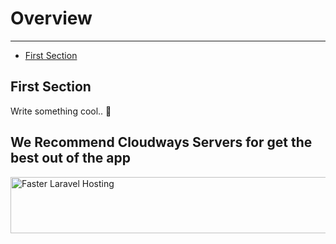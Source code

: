 # Overview

---

- [First Section](#section-1)

<a name="section-1"></a>
## First Section

Write something cool.. 🦊


<h2>We Recommend Cloudways Servers for get the best out of the app</h2>
<a href="https://www.cloudways.com/en/laravel-hosting.php?id=315139&amp;a_bid=f2023ff7" target="_top"><img src="https://www.cloudways.com/affiliate/accounts/default1/banners/f2023ff7.jpg" alt="Faster Laravel Hosting" title="Faster Laravel Hosting" width="728" height="90" /></a><img style="border:0" src="https://www.cloudways.com/affiliate/scripts/imp.php?id=315139&amp;a_bid=f2023ff7" width="1" height="1" alt="" />